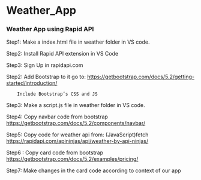﻿# Weather_App

<h3>Weather App using Rapid API</h3>

Step1: Make a index.html file in weather folder in VS code.

Step2: Install Rapid API extension in VS Code

Step3: Sign Up in rapidapi.com

Step2: Add Bootstrap to it
        go to: https://getbootstrap.com/docs/5.2/getting-started/introduction/

        Include Bootstrap’s CSS and JS

Step3: Make a script.js file in weather folder in VS code.

Step4: Copy navbar code from bootstrap
        https://getbootstrap.com/docs/5.2/components/navbar/

Step5: Copy code for weather api from:
        (JavaScript)fetch
        https://rapidapi.com/apininjas/api/weather-by-api-ninjas/

Step6 : Copy card code from bootstrap
        https://getbootstrap.com/docs/5.2/examples/pricing/

Step7: Make changes in the card code according to context of our app
